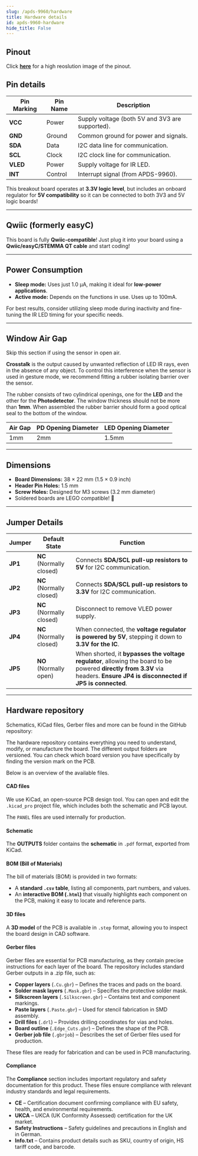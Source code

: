 ```yaml
---
slug: /apds-9960/hardware 
title: Hardware details
id: apds-9960-hardware 
hide_title: False
---
```


## Pinout

<CenteredImage src="/img/apds-9960/apds9960_pinout.png" alt="APDS-9960 pinout diagram" caption="APDS-9960 pinout diagram"/>

Click [**here**](\img\apds-9960\apds9960_pinout.png) for a high reoslution image of the pinout.

## Pin details

| Pin Marking | Pin Name | Description                                     |
| ----------- | -------- | ----------------------------------------------- |
| **VCC**     | Power    | Supply voltage (both 5V and 3V3 are supported). |
| **GND**     | Ground   | Common ground for power and signals.            |
| **SDA**     | Data     | I2C data line for communication.                |
| **SCL**     | Clock    | I2C clock line for communication.               |
| **VLED**    | Power    | Supply voltage for IR LED.                      |
| **INT**     | Control  | Interrupt signal (from APDS-9960).              |

<InfoBox>This breakout board operates at **3.3V logic level**, but includes an onboard regulator for **5V compatibility** so it can be connected to both 3V3 and 5V logic boards!</InfoBox>

---

## Qwiic (formerly easyC)  

<CenteredImage src="/img/easyc_transparent.png" alt="EasyC/qwiic cable" width="550px" />
 
<InfoBox> This board is fully **Qwiic-compatible**! Just plug it into your board using a **Qwiic/easyC/STEMMA QT cable** and start coding! </InfoBox>

<QuickLink 
  title="Qwiic (formerly easyC) details and specifications" 
  description="Learn about hardware specifications, compatibility, and usage of the Qwiic connector." 
  url="/qwiic" 
/>

---

## Power Consumption

- **Sleep mode:** Uses just 1.0 µA, making it ideal for **low-power applications**.
- **Active mode:** Depends on the functions in use. Uses up to 100mA.

<InfoBox> For best results, consider utilizing sleep mode during inactivity and fine-tuning the IR LED timing for your specific needs. </InfoBox>


---

## Window Air Gap

<InfoBox> Skip this section if using the sensor in open air. </InfoBox>

**Crosstalk** is the output caused by unwanted reflection of LED IR rays, even in the absence of any object. To control this interference when the sensor is used in gesture mode, we recommend fitting a rubber isolating barrier over the sensor.

<CenteredImage src="/img/apds-9960/apds9960_window_gap.png" alt="APDS-9960 Barrier design" caption="APDS-9960 Barrier design" width="600px"/>

The rubber consists of two cylindrical openings, one for
the **LED** and the other for the **Photodetector**. The window
thickness should not be more than **1mm**. When assembled the rubber barrier should form a good optical seal to
the bottom of the window. 

| Air Gap | PD Opening Diameter | LED Opening Diameter |
| ------- | ------------------- | -------------------- |
| 1mm     | 2mm                 | 1.5mm                |




---

## Dimensions

- **Board Dimensions:** 38 × 22 mm (1.5 × 0.9 inch)  
- **Header Pin Holes:** 1.5 mm  
- **Screw Holes:** Designed for M3 screws (3.2 mm diameter)  
- Soldered boards are LEGO compatible! 🧱 

---

## Jumper Details

| Jumper  | Default State            | Function                                                                                                                                                                      |
| ------- | ------------------------ | ----------------------------------------------------------------------------------------------------------------------------------------------------------------------------- |
| **JP1** | **NC** (Normally closed) | Connects **SDA/SCL pull-up resistors to 5V** for I2C communication.                                                                                                           |
| **JP2** | **NC** (Normally closed) | Connects **SDA/SCL pull-up resistors to 3.3V** for I2C communication.                                                                                                         |
| **JP3** | **NC** (Normally closed) | Disconnect to remove VLED power supply.                                                                                                                                          |
| **JP4** | **NC** (Normally closed) | When connected, the **voltage regulator is powered by 5V**, stepping it down to **3.3V for the IC**.                                                                          |
| **JP5** | **NO** (Normally open)   | When shorted, it **bypasses the voltage regulator**, allowing the board to be powered **directly from 3.3V** via headers. **Ensure JP4 is disconnected if JP5 is connected**. |

---

## Hardware repository

Schematics, KiCad files, Gerber files and more can be found in the GitHub repository:

<QuickLink 
  title="APDS-9960 Hardware design" 
  description="GitHub hardware repository for this product"
  url="https://github.com/SolderedElectronics/Color---gesture-sensor-APDS-9960-breakout-hardware-design" 
/> 


The hardware repository contains everything you need to understand, modify, or manufacture the board. The different output folders are versioned. You can check which board version you have specifically by finding the version mark on the PCB.

Below is an overview of the available files.  

#### CAD files

We use KiCad, an open-source PCB design tool. You can open and edit the `.kicad_pro` project file, which includes both the schematic and PCB layout.  

The `PANEL` files are used internally for production.  

#### Schematic

The **OUTPUTS** folder contains the **schematic** in `.pdf` format, exported from KiCad.

#### BOM (Bill of Materials)

The bill of materials (BOM) is provided in two formats:  

- A **standard `.csv` table**, listing all components, part numbers, and values.  
- An **interactive BOM (`.html`)** that visually highlights each component on the PCB, making it easy to locate and reference parts.  


#### 3D files

A **3D model** of the PCB is available in `.step` format, allowing you to inspect the board design in CAD software.  

#### Gerber files 

Gerber files are essential for PCB manufacturing, as they contain precise instructions for each layer of the board. The repository includes standard Gerber outputs in a .zip file, such as:  

- **Copper layers** (`.Cu.gbr`) – Defines the traces and pads on the board.  
- **Solder mask layers** (`.Mask.gbr`) – Specifies the protective solder mask.  
- **Silkscreen layers** (`.Silkscreen.gbr`) – Contains text and component markings.  
- **Paste layers** (`.Paste.gbr`) – Used for stencil fabrication in SMD assembly.  
- **Drill files** (`.drl`) – Provides drilling coordinates for vias and holes.  
- **Board outline** (`.Edge_Cuts.gbr`) – Defines the shape of the PCB.  
- **Gerber job file** (`.gbrjob`) – Describes the set of Gerber files used for production.  

These files are ready for fabrication and can be used in PCB manufacturing.

#### Compliance  

The **Compliance** section includes important regulatory and safety documentation for this product. These files ensure compliance with relevant industry standards and legal requirements.  

- **CE** – Certification document confirming compliance with EU safety, health, and environmental requirements.  
- **UKCA** – UKCA (UK Conformity Assessed) certification for the UK market.  
- **Safety Instructions** – Safety guidelines and precautions in English and in German.
- **Info.txt** – Contains product details such as SKU, country of origin, HS tariff code, and barcode.  
